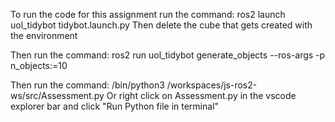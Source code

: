 To run the code for this assignment run the command:
ros2 launch uol_tidybot tidybot.launch.py
Then delete the cube that gets created with the environment

Then run the command:
ros2 run  uol_tidybot generate_objects --ros-args -p n_objects:=10

Then run the command:
/bin/python3 /workspaces/js-ros2-ws/src/Assessment.py
Or right click on Assessment.py in the vscode explorer bar and click "Run Python file in terminal"
